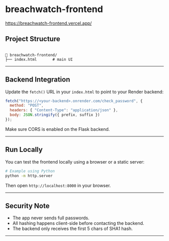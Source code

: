 # breachwatch-frontend
https://breachwatch-frontend.vercel.app/
## Project Structure

````

📁 breachwatch-frontend/
├── index.html       # main UI

````

---

##  Backend Integration

Update the `fetch()` URL in your `index.html` to point to your Render backend:

```js
fetch("https://<your-backend>.onrender.com/check_password", {
  method: "POST",
  headers: { "Content-Type": "application/json" },
  body: JSON.stringify({ prefix, suffix })
});
````

Make sure CORS is enabled on the Flask backend.

---

##  Run Locally

You can test the frontend locally using a browser or a static server:

```bash
# Example using Python
python -m http.server
```

Then open `http://localhost:8000` in your browser.

---

##  Security Note

* The app never sends full passwords.
* All hashing happens client-side before contacting the backend.
* The backend only receives the first 5 chars of SHA1 hash.

---
